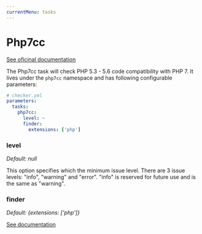 ```yaml
---
currentMenu: tasks
---
```


# Php7cc

[See oficinal documentation](https://github.com/sstalle/php7cc)

The Php7cc task will check PHP 5.3 - 5.6 code compatibility with PHP 7.
It lives under the `php7cc` namespace and has following configurable parameters:

```yml
# checker.yml
parameters:
  tasks:
    php7cc:
      level: ~
      finder:
        extensions: ['php']
```

### level

*Default: null*

This option specifies which the minimum issue level.
There are 3 issue levels: "info", "warning" and "error".
"info" is reserved for future use and is the same as "warning".

### finder

*Default: {extensions: ['php']}*

[See documentation](../tasks.md#finder)
